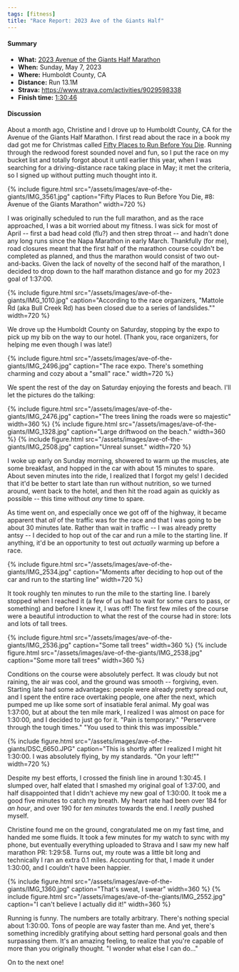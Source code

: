 ```yaml
---
tags: [fitness]
title: "Race Report: 2023 Ave of the Giants Half"
---
```


#### Summary

* **What:** [2023 Avenue of the Giants Half Marathon](https://theave.org/half-marathon/)
* **When:** Sunday, May 7, 2023
* **Where:** Humboldt County, CA
* **Distance:** Run 13.1M
* **Strava:** <https://www.strava.com/activities/9029598338>
* **Finish time:** [1:30:46](https://www.hubertiming.com/results/2023AveHalf/3067)

#### Discussion

About a month ago, Christine and I drove up to Humboldt County, CA for the Avenue of
the Giants Half Marathon. I first read about the race in a book my
dad got me for Christmas called [Fifty Places to Run Before You
Die](https://www.amazon.com/Fifty-Places-Run-Before-You/dp/1419729128). Running
through the redwood forest sounded novel and fun, so I put the race on my bucket
list and totally forgot about it until earlier this year, when I was searching
for a driving-distance race taking place in May; it met the criteria, so I
signed up without putting much thought into it.

{% include figure.html
  src="/assets/images/ave-of-the-giants/IMG_3561.jpg"
  caption="Fifty Places to Run Before You Die, #8: Avenue of the Giants
  Marathon"
  width=720
%}

I was originally scheduled to run the full marathon, and as the race approached,
I was a bit worried about my fitness. I was sick for most of April -- first a
bad head cold (flu?) and then strep throat -- and hadn't done any long runs
since the Napa Marathon in early March. Thankfully (for me), road closures meant
that the first half of the marathon course couldn't be completed as planned, and
thus the marathon would consist of two out-and-backs. Given the lack of novelty
of the second half of the marathon, I decided to drop down to the half marathon
distance and go for my 2023 goal of 1:37:00.

{% include figure.html
  src="/assets/images/ave-of-the-giants/IMG_1010.jpg"
  caption="According to the race organizers, \"Mattole Rd (aka Bull Creek Rd)
  has been closed due to a series of landslides.\""
  width=720
%}

We drove up the Humboldt County on Saturday, stopping by the expo to
pick up my bib on the way to our hotel. (Thank you, race organizers, for helping
me even though I was late!)

{% include figure.html
  src="/assets/images/ave-of-the-giants/IMG_2496.jpg"
  caption="The race expo. There's something charming and cozy about a \"small\" race."
  width=720
%}

We spent the rest of the day on Saturday enjoying the forests and beach. I'll
let the pictures do the talking:

{% include figure.html
  src="/assets/images/ave-of-the-giants/IMG_2476.jpg"
  caption="The trees lining the roads were so majestic"
  width=360
%}
{% include figure.html
  src="/assets/images/ave-of-the-giants/IMG_1328.jpg"
  caption="Large driftwood on the beach."
  width=360
%}
{% include figure.html
  src="/assets/images/ave-of-the-giants/IMG_2508.jpg"
  caption="Unreal sunset."
  width=720
%}

I woke up early on Sunday morning, showered to warm up the muscles, ate some
breakfast, and hopped in the car with about 15 minutes to spare. About seven
minutes into the ride, I realized that I forgot my gels! I decided that it'd be
better to start late than run without nutrition, so we turned around, went back
to the hotel, and then hit the road again as quickly as possible -- this time
without *any* time to spare.

As time went on, and especially once we got off of the highway, it became
apparent that *all* of the traffic was for the race and that I was going to be
about 30 minutes late. Rather than wait in traffic -- I was already pretty antsy
-- I decided to hop out of the car and run a mile to the starting line. If
anything, it'd be an opportunity to test out *actually* warming up before a
race.

{% include figure.html
  src="/assets/images/ave-of-the-giants/IMG_2534.jpg"
  caption="Moments after deciding to hop out of the car and run to the starting
  line"
  width=720
%}

It took roughly ten minutes to run the mile to the starting line. I barely
stopped when I reached it (a few of us had to wait for some cars to pass, or
something) and before I knew it, I was off! The first few miles of the course
were a beautiful introduction to what the rest of the course had in store: lots
and lots of tall trees.

{% include figure.html
  src="/assets/images/ave-of-the-giants/IMG_2536.jpg"
  caption="Some tall trees"
  width=360
%}
{% include figure.html
  src="/assets/images/ave-of-the-giants/IMG_2538.jpg"
  caption="Some more tall trees"
  width=360
%}


Conditions on the course were absolutely perfect. It was cloudy but not raining,
the air was cool, and the ground was smooth -- forgiving, even. Starting late
had some advantages: people were already pretty spread out, and I spent the
entire race overtaking people, one after the next, which pumped me up like some
sort of insatiable feral animal. My goal was 1:37:00, but at about the ten mile
mark, I realized I was almost on pace for 1:30:00, and I decided to just go for
it. "Pain is temporary." "Perservere through the tough times." "You used to
think this was impossible."

{% include figure.html
  src="/assets/images/ave-of-the-giants/DSC_6650.JPG"
  caption="This is shortly after I realized I might hit 1:30:00. I was absolutely
  flying, by my standards. \"On your left!\""
  width=720
%}

Despite my best efforts, I crossed the finish line in around 1:30:45. I slumped
over, half elated that I smashed my original goal of 1:37:00, and half
disappointed that I didn't achieve my new goal of 1:30:00. It took me a good
five minutes to catch my breath. My heart rate had been over 184 for *an hour*,
and over 190 for *ten minutes* towards the end. I *really* pushed myself.

Christine found me on the ground, congratulated me on my fast time, and handed
me some fluids. It took a few minutes for my watch to sync with my phone, but
eventually everything uploaded to Strava and I saw my new half marathon PR:
1:29:58. Turns out, my route was a little bit long and technically I ran an
extra 0.1 miles. Accounting for that, I made it under 1:30:00, and I couldn't
have been happier.

{% include figure.html
  src="/assets/images/ave-of-the-giants/IMG_1360.jpg"
  caption="That's sweat, I swear"
  width=360
%}
{% include figure.html
  src="/assets/images/ave-of-the-giants/IMG_2552.jpg"
  caption="I can't believe I actually did it!"
  width=360
%}

Running is funny. The numbers are totally arbitrary. There's nothing special
about 1:30:00. Tons of people are way faster than me. And yet, there's
something incredibly gratifying about setting hard personal goals and then
surpassing them. It's an amazing feeling, to realize that you're capable of more
than you originally thought. "I wonder what else I can do..."

On to the next one!
